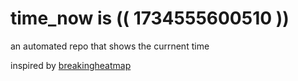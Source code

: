 # time_now is (( 1734555600510 ))

an automated repo that shows the currnent time

inspired by [breakingheatmap](https://github.com/breakingheatmap/breakingheatmap)
